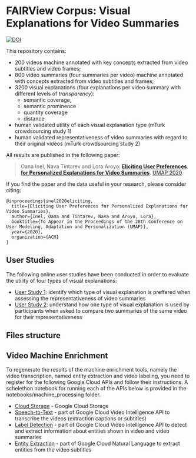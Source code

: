 # FAIRView Corpus: Visual Explanations for Video Summaries

[![DOI](https://zenodo.org/badge/.svg)](https://zenodo.org/badge/latestdoi/)

This repository contains:
 * 200 videos machine annotated with key concepts extracted from video subtitles and video frames;
 * 800 video summaries (four summaries per video) machine annotated with concepts extracted from video subtitles and frames;
 * 3200 visual explanations (four explanations per video summary with different levels of *transparency*):
   * semantic coverage,
   * semantic prominence
   * quantity coverage
   * distance
 * human validated utility of each visual explanation type (mTurk crowdsourcing study 1)
 * human validated representativeness of video summaries with regard to their original videos (mTurk crowdsourcing study 2)


All results are published in the following paper:

> Oana Inel, Nava Tintarev and Lora Aroyo: **[Eliciting User Preferences for Personalized Explanations for Video Summaries](https:...)**. [UMAP 2020](https://um.org/umap2020/).


If you find the paper and the data useful in your research, please consider citing:

```
@inproceedings{inel2020eliciting,
  title={Eliciting User Preferences for Personalized Explanations for Video Summaries},
  author={Inel, Oana and Tintarev, Nava and Aroyo, Lora},
  booktitle={To Appear in the Proceedings of the 28th Conference on User Modeling, Adaptation and Personalization (UMAP)},
  year={2020},
  organization={ACM}
}
```

## User Studies

The following online user studies have been conducted in order to evaluate the utility of four types of visual explanations:
 - [User Study 1](https://github.com/oana-inel/FAIRView-VideoSummaryExplanations/user_study1/user_study1_template.md): identify which type of visual explanation is preffered when assessing the representativeness of video summaries
 - [User Study 2](https://github.com/oana-inel/FAIRView-VideoSummaryExplanations/user_study2/user_study2_template.md): understand how one type of visual explanation is used by participants when asked to compare two summaries of the same video for their representativeness 
 
 
## Files structure



## Video Machine Enrichment

To regenerate the results of the machine enrichment tools, namely the video transcription, named entity extraction and video labeling, you need to register for the following Google Cloud APIs and follow their instructions. A schelethon notebook for running each of the APIs below is provided in the notebooks/machine_processing folder.
 * [Cloud Storage](https://cloud.google.com/storage) - Google Cloud Storage
 * [Speech-to-Text](https://cloud.google.com/video-intelligence/docs/transcription) - part of Google Cloud Video Intelligence API to transcribe the videos (extraction captions or subtitles)
 * [Label Detection](https://cloud.google.com/video-intelligence/docs/analyze-labels) - part of Google Cloud Video Intelligence API to detect and extract information about entities shown in video and video summaries
 * [Entity Extraction](https://cloud.google.com/natural-language/docs/analyzing-entities) - part of Google Cloud Natural Language to extract entities from the video subtitles
 
